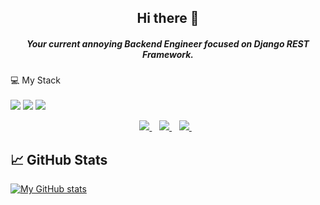 
<h2 align='center'> 
  Hi there 👋  
</h2>

<h5 align='center'> 
  Your current annoying Backend Engineer focused on Django REST Framework. 
</h5>

<p>
  💻 My Stack<br/><br/>
  <img src="https://img.shields.io/badge/JavaScript-323330?style=for-the-badge&logo=javascript&logoColor=F7DF1E" />
  <img src="https://img.shields.io/badge/Python-323330?style=for-the-badge&logo=python&logoColor=F7DF1E" />
  <img src="https://img.shields.io/badge/Django-323330?style=for-the-badge&logo=django&logoColor=F7DF1E" />
</p>

<p align='center'>
  
  
  <a href="https://www.linkedin.com/in/fortunetede/">
    <img src="https://img.shields.io/badge/linkedin-%230077B5.svg?&style=for-the-badge&logo=linkedin&logoColor=white" />
  </a>&nbsp;&nbsp;
  <a href="https://instagram.com/fortunetede">
    <img src="https://img.shields.io/badge/instagram-%23E4405F.svg?&style=for-the-badge&logo=instagram&logoColor=white" />        
  </a>&nbsp;&nbsp;
  <a href="https://twitter.com/_fortunetede">
    <img src="https://img.shields.io/badge/Twitter-1DA1F2?style=for-the-badge&logo=twitter&logoColor=white" />        
  </a>&nbsp;&nbsp;
  
</p>

## 📈 GitHub Stats 

[![My GitHub stats](https://github-readme-stats.vercel.app/api?username=fortunetede)](https://github.com/fortunetede)



